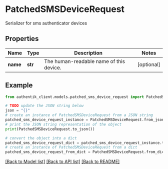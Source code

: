 # PatchedSMSDeviceRequest

Serializer for sms authenticator devices

## Properties

Name | Type | Description | Notes
------------ | ------------- | ------------- | -------------
**name** | **str** | The human-readable name of this device. | [optional] 

## Example

```python
from authentik_client.models.patched_sms_device_request import PatchedSMSDeviceRequest

# TODO update the JSON string below
json = "{}"
# create an instance of PatchedSMSDeviceRequest from a JSON string
patched_sms_device_request_instance = PatchedSMSDeviceRequest.from_json(json)
# print the JSON string representation of the object
print(PatchedSMSDeviceRequest.to_json())

# convert the object into a dict
patched_sms_device_request_dict = patched_sms_device_request_instance.to_dict()
# create an instance of PatchedSMSDeviceRequest from a dict
patched_sms_device_request_from_dict = PatchedSMSDeviceRequest.from_dict(patched_sms_device_request_dict)
```
[[Back to Model list]](../README.md#documentation-for-models) [[Back to API list]](../README.md#documentation-for-api-endpoints) [[Back to README]](../README.md)


